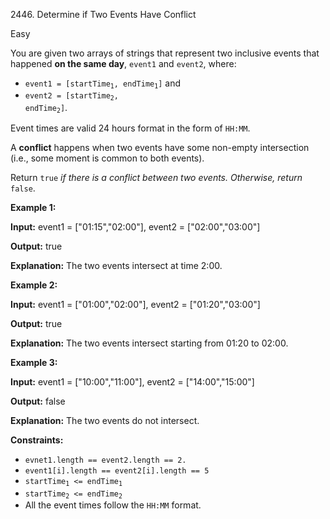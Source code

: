 2446\. Determine if Two Events Have Conflict

Easy

You are given two arrays of strings that represent two inclusive events that happened **on the same day**, `event1` and `event2`, where:

*   <code>event1 = [startTime<sub>1</sub>, endTime<sub>1</sub>]</code> and
*   <code>event2 = [startTime<sub>2</sub>, endTime<sub>2</sub>]</code>.

Event times are valid 24 hours format in the form of `HH:MM`.

A **conflict** happens when two events have some non-empty intersection (i.e., some moment is common to both events).

Return `true` _if there is a conflict between two events. Otherwise, return_ `false`.

**Example 1:**

**Input:** event1 = ["01:15","02:00"], event2 = ["02:00","03:00"]

**Output:** true

**Explanation:** The two events intersect at time 2:00.

**Example 2:**

**Input:** event1 = ["01:00","02:00"], event2 = ["01:20","03:00"]

**Output:** true

**Explanation:** The two events intersect starting from 01:20 to 02:00.

**Example 3:**

**Input:** event1 = ["10:00","11:00"], event2 = ["14:00","15:00"]

**Output:** false

**Explanation:** The two events do not intersect.

**Constraints:**

*   `evnet1.length == event2.length == 2.`
*   `event1[i].length == event2[i].length == 5`
*   <code>startTime<sub>1</sub> <= endTime<sub>1</sub></code>
*   <code>startTime<sub>2</sub> <= endTime<sub>2</sub></code>
*   All the event times follow the `HH:MM` format.